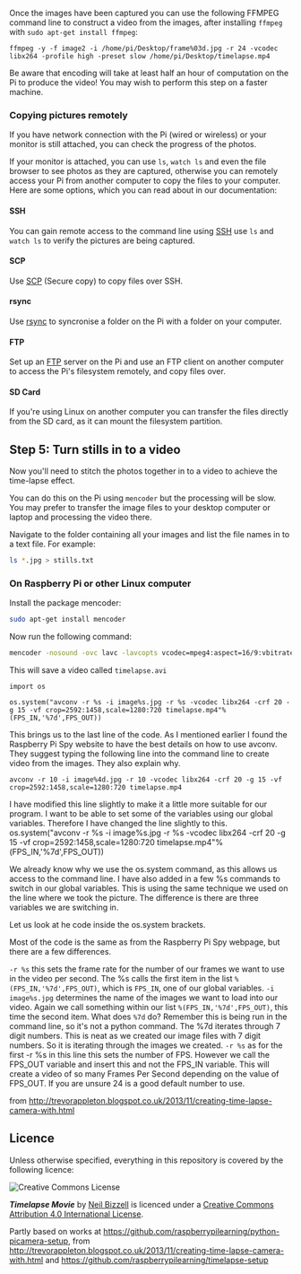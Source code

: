 Once the images have been captured you can use the following FFMPEG command line to construct a video from the images, after installing `ffmpeg` with `sudo apt-get install ffmpeg`:

```
ffmpeg -y -f image2 -i /home/pi/Desktop/frame%03d.jpg -r 24 -vcodec libx264 -profile high -preset slow /home/pi/Desktop/timelapse.mp4
```

Be aware that encoding will take at least half an hour of computation on the Pi to produce the video! You may wish to perform this step on a faster machine.

### Copying pictures remotely

If you have network connection with the Pi (wired or wireless) or your monitor is still attached, you can check the progress of the photos.

If your monitor is attached, you can use `ls`, `watch ls` and even the file browser to see photos as they are captured, otherwise you can remotely access your Pi from another computer to copy the files to your computer. Here are some options, which you can read about in our documentation:

#### SSH

You can gain remote access to the command line using [SSH](http://www.raspberrypi.org/documentation/remote-access/ssh/README.md) use `ls` and `watch ls` to verify the pictures are being captured.

#### SCP

Use [SCP](http://www.raspberrypi.org/documentation/remote-access/ssh/scp.md) (Secure copy) to copy files over SSH.

#### rsync

Use [rsync](http://www.raspberrypi.org/documentation/remote-access/ssh/rsync.md) to syncronise a folder on the Pi with a folder on your computer.

#### FTP

Set up an [FTP](http://www.raspberrypi.org/documentation/remote-access/ftp.md) server on the Pi and use an FTP client on another computer to access the Pi's filesystem remotely, and copy files over.

#### SD Card

If you're using Linux on another computer you can transfer the files directly from the SD card, as it can mount the filesystem partition.

## Step 5: Turn stills in to a video

Now you'll need to stitch the photos together in to a video to achieve the time-lapse effect.

You can do this on the Pi using `mencoder` but the processing will be slow. You may prefer to transfer the image files to your desktop computer or laptop and processing the video there.

Navigate to the folder containing all your images and list the file names in to a text file. For example:

```bash
ls *.jpg > stills.txt
```

### On Raspberry Pi or other Linux computer

Install the package mencoder:

```bash
sudo apt-get install mencoder
```

Now run the following command:

```bash
mencoder -nosound -ovc lavc -lavcopts vcodec=mpeg4:aspect=16/9:vbitrate=8000000 -vf scale=1920:1080 -o timelapse.avi -mf type=jpeg:fps=24 mf://@stills.txt
```

This will save a video called `timelapse.avi`

```
import os

os.system("avconv -r %s -i image%s.jpg -r %s -vcodec libx264 -crf 20 -g 15 -vf crop=2592:1458,scale=1280:720 timelapse.mp4"%(FPS_IN,'%7d',FPS_OUT))
```

This brings us to the last line of the code. As I mentioned earlier I found the Raspberry Pi Spy website to have the best details on how to use avconv. They suggest typing the following line into the command line to create video from the images. They also explain why.

`avconv -r 10 -i image%4d.jpg -r 10 -vcodec libx264 -crf 20 -g 15 -vf crop=2592:1458,scale=1280:720 timelapse.mp4`

I have modified this line slightly to make it a little more suitable for our program. I want to be able to set some of the variables using our global variables. Therefore I have changed the line slightly to this.
os.system("avconv -r %s -i image%s.jpg -r %s -vcodec libx264 -crf 20 -g 15 -vf crop=2592:1458,scale=1280:720 timelapse.mp4"%(FPS_IN,'%7d',FPS_OUT))

We already know why we use the os.system command, as this allows us access to the command line. I have also added in a few %s commands to switch in our global variables. This is using the same technique we used on the line where we took the picture. The difference is there are three variables we are switching in.

Let us look at he code inside the os.system brackets.

Most of the code is the same as from the Raspberry Pi Spy webpage, but there are a few differences.


`-r %s` this sets the frame rate for the number of our frames we want to use in the video per second. The %s calls the first item in the list `%(FPS_IN,'%7d',FPS_OUT)`, which is `FPS_IN`, one of our global variables. 
`-i image%s.jpg` determines the name of the images we want to load into our video. Again we call something within our list  `%(FPS_IN,'%7d',FPS_OUT)`, this time the second item. What does `%7d` do? Remember this is being run in the command line, so it's not a python command. The %7d iterates through 7 digit numbers. This is neat as we created our image files with 7 digit numbers. So it is iterating through the images we created. 
`-r %s` as for the first -r %s in this line this sets the number of FPS. However we call the FPS_OUT variable and insert this and not the FPS_IN variable. This will create a video of so many Frames Per Second depending on the value of FPS_OUT. If you are unsure 24 is a good default number to use.

from http://trevorappleton.blogspot.co.uk/2013/11/creating-time-lapse-camera-with.html

## Licence

Unless otherwise specified, everything in this repository is covered by the following licence:

![Creative Commons License](http://i.creativecommons.org/l/by-sa/4.0/88x31.png)

***Timelapse Movie*** by [Neil Bizzell](https://twitter.com/NeilBizzell) is licenced under a [Creative Commons Attribution 4.0 International License](http://creativecommons.org/licenses/by-sa/4.0/).

Partly based on works at https://github.com/raspberrypilearning/python-picamera-setup, from http://trevorappleton.blogspot.co.uk/2013/11/creating-time-lapse-camera-with.html  and https://github.com/raspberrypilearning/timelapse-setup
